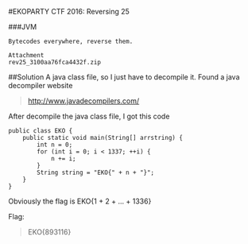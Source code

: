 #EKOPARTY CTF 2016: Reversing 25

###JVM
```
Bytecodes everywhere, reverse them.

Attachment
rev25_3100aa76fca4432f.zip
```

##Solution
A java class file, so I just have to decompile it.
Found a java decompiler website
>http://www.javadecompilers.com/

After decompile the java class file, I got this code
```
public class EKO {
    public static void main(String[] arrstring) {
        int n = 0;
        for (int i = 0; i < 1337; ++i) {
            n += i;
        }
        String string = "EKO{" + n + "}";
    }
}
```

Obviously the flag is EKO{1 + 2 + ... + 1336}

Flag:
>EKO{893116}
